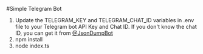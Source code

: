 #Simple Telegram Bot
1. Update the TELEGRAM_KEY and TELEGRAM_CHAT_ID variables in .env file to your Telegram bot API Key and Chat ID. If you don't know the chat ID, you can get it from [@JsonDumpBot](https://t.me/JsonDumpBot)
2. npm install
3. node index.ts
